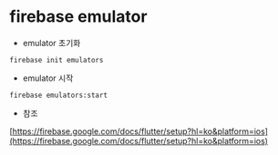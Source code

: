# firebase emulator

* emulator 초기화

```console
firebase init emulators
```

* emulator 시작

```console
firebase emulators:start
```

* 참조

[https://firebase.google.com/docs/flutter/setup?hl=ko&platform=ios](https://firebase.google.com/docs/flutter/setup?hl=ko&platform=ios)
